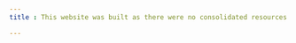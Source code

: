 ```yaml
---
title : This website was built as there were no consolidated resources on SystemVerilog. To Navigate, Click on Explorer -> SVDoc -> SystemVerilog

---
```





